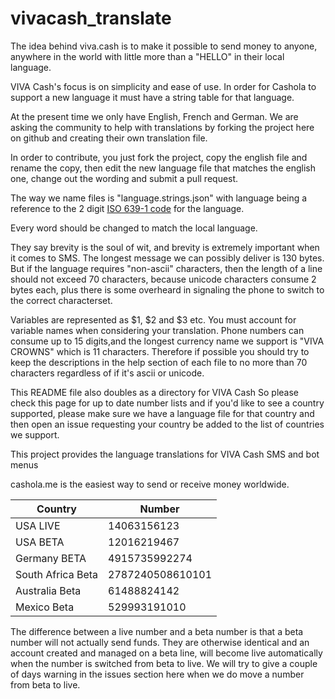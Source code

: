 # vivacash_translate

The idea behind viva.cash is to make it possible to send money to anyone, anywhere in the world with little more than a "HELLO" in their local language.

VIVA Cash's focus is on simplicity and ease of use.
In order for Cashola to support a new language it must have a string table for that language.

At the present time we only have English, French and German. We are asking the community to help with translations by forking the project here on github and creating their own translation file.

In order to contribute, you just fork the project, copy the english file and rename the copy, then edit the new language file that matches the english one, change out the wording and submit a pull request.

The way we name files is "language.strings.json" with language being a reference to the 2 digit [ISO 639-1 code](https://en.wikipedia.org/wiki/List_of_ISO_639-1_codes) for the language.

Every word should be changed to match the local language.

They say brevity is the soul of wit, and brevity is extremely important when it comes to SMS.
The longest message we can possibly deliver is 130 bytes.
But if the language requires "non-ascii" characters, then the length of a line should not exceed 70 characters, because unicode characters consume 2 bytes each, plus there is some overheard in signaling the phone to switch to the correct characterset.

Variables are represented as $1, $2 and $3 etc.  You must account for variable names when considering your translation.
Phone numbers can consume up to 15 digits,and the longest currency name we support is "VIVA CROWNS" which is 11 characters.
Therefore if possible you should try to keep the descriptions in the help section of each file to no more than 70 characters regardless of if it's ascii or unicode.

This README file also doubles as a directory for VIVA Cash
So please check this page for up to date number lists and if you'd like to see a country supported, please make sure we have a language file for that country and then open an issue requesting your country be added to the list of countries we support.

This project provides the language translations for VIVA Cash SMS and bot menus

cashola.me is the easiest way to send or receive money worldwide.


| Country           | Number           | 
|-------------------|------------------|
| USA LIVE          | 14063156123      |  
| USA BETA          | 12016219467      |
| Germany BETA      | 4915735992274    |
| South Africa Beta | 2787240508610101 |
| Australia Beta    | 61488824142      |
| Mexico Beta       | 529993191010     |

The difference between a live number and a beta number is that a beta number will not actually send funds.  They are otherwise identical and an account created and managed on a beta line, will become live automatically when the number is switched from beta to live.  We will try to give a couple of days warning in the issues section here when we do move a number from beta to live.
